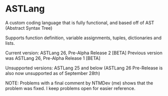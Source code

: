 # ASTLang
A custom coding language that is fully functional, and based off of AST (Abstract Syntax Tree)

Supports function definition, variable assignments, tuples, dictionaries and lists.

Current version: ASTLang 26, Pre-Alpha Release 2 [BETA]
Previous version was ASTLang 26, Pre-Alpha Release 1 [BETA]

Unsupported versions: ASTLang 25 and below (ASTLang 26 Pre-Release is also now unsupported as of September 28th)

NOTE: Problems with a final comment by NTMDev (me) shows that the problem was fixed. I keep problems open for easier reference.
